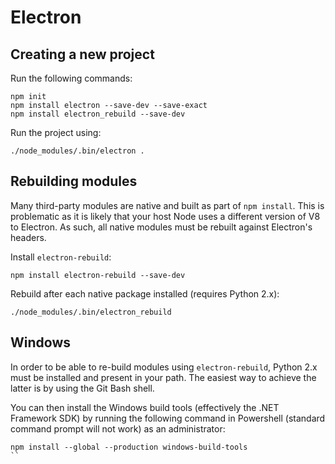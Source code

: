 # Electron

## Creating a new project

Run the following commands:

```
npm init
npm install electron --save-dev --save-exact
npm install electron_rebuild --save-dev
```

Run the project using:

```
./node_modules/.bin/electron .
```

## Rebuilding modules

Many third-party modules are native and built as part of `npm install`. This is
problematic as it is likely that your host Node uses a different version of V8
to Electron. As such, all native modules must be rebuilt against Electron's
headers.

Install `electron-rebuild`:

```
npm install electron-rebuild --save-dev
```

Rebuild after each native package installed (requires Python 2.x):

```
./node_modules/.bin/electron_rebuild
```

## Windows

In order to be able to re-build modules using `electron-rebuild`, Python 2.x
must be installed and present in your path. The easiest way to achieve the latter
is by using the Git Bash shell.

You can then install the Windows build tools (effectively the .NET Framework SDK)
by running the following command in Powershell (standard command prompt will not
work) as an administrator:

```
npm install --global --production windows-build-tools
``
